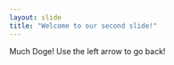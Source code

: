 ```yaml
---
layout: slide
title: "Welcome to our second slide!"
---
```

Much Doge!
Use the left arrow to go back!
